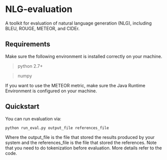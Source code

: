 # NLG-evaluation
A toolkit for evaluation of natural language generation (NLG), including BLEU, ROUGE, METEOR, and CIDEr.

## Requirements

Make sure the following environment is installed correctly on your machine.

> python 2.7+

> numpy

If you want to use the METEOR metric, make sure the Java Runtime Environment is configured on your machine.

## Quickstart

You can run evaluation via:

```bash
python run_eval.py output_file references_file
```

Where the output\_file is the file that stored the results produced by your system and the references\_file is the file that stored the references. Note that you need to do tokenization before evaluation. More details refer to the code.
